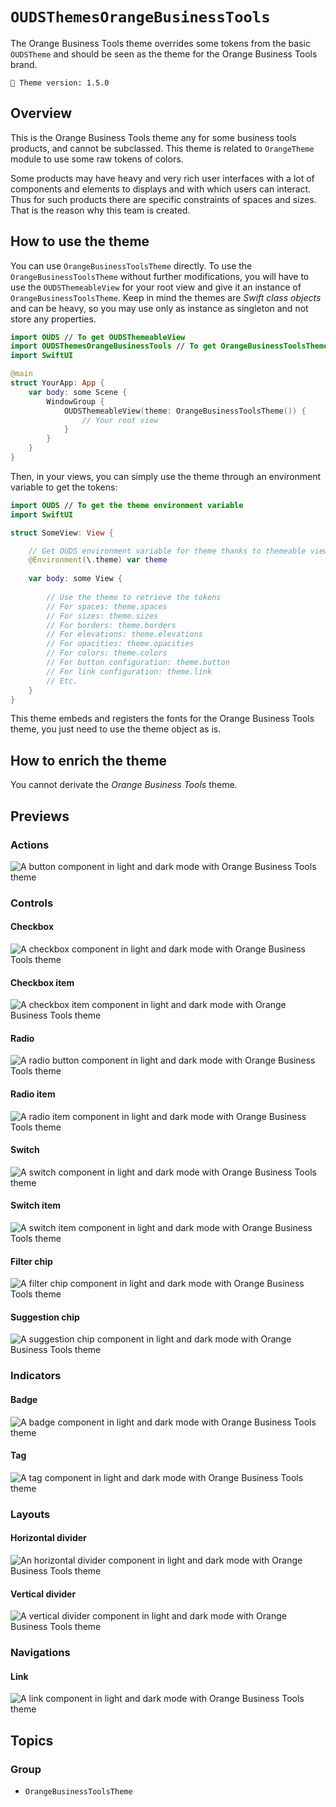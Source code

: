 # ``OUDSThemesOrangeBusinessTools``

The Orange Business Tools theme overrides some tokens from the basic `OUDSTheme` and should be seen as the theme for the Orange Business Tools brand.

<!-- NOTE: Do not forget to update tokens version -->
```
🧬 Theme version: 1.5.0
```

## Overview

This is the Orange Business Tools theme any for some business tools products, and cannot be subclassed.
This theme is related to `OrangeTheme` module to use some raw tokens of colors.

Some products may have heavy and very rich user interfaces with a lot of components and elements to displays and
with which users can interact. Thus for such products there are specific constraints of spaces and sizes.
That is the reason why this team is created.

## How to use the theme

You can use ``OrangeBusinessToolsTheme`` directly. To use the ``OrangeBusinessToolsTheme`` without further modifications, you will have to use the `OUDSThemeableView` for your root view and give it an instance of ``OrangeBusinessToolsTheme``. Keep in mind the themes are *Swift class objects* and can be heavy, so you may use only as instance as singleton and not store any properties.

```swift
import OUDS // To get OUDSThemeableView
import OUDSThemesOrangeBusinessTools // To get OrangeBusinessToolsTheme
import SwiftUI

@main
struct YourApp: App {
    var body: some Scene {
        WindowGroup {
            OUDSThemeableView(theme: OrangeBusinessToolsTheme()) {
                // Your root view
            }
        }
    }
}
```

Then, in your views, you can simply use the theme through an environment variable to get the tokens:

```swift
import OUDS // To get the theme environment variable
import SwiftUI

struct SomeView: View {

    // Get OUDS environment variable for theme thanks to themeable view
    @Environment(\.theme) var theme
    
    var body: some View {
        
        // Use the theme to retrieve the tokens
        // For spaces: theme.spaces
        // For sizes: theme.sizes
        // For borders: theme.borders
        // For elevations: theme.elevations
        // For opacities: theme.opacities
        // For colors: theme.colors
        // For button configuration: theme.button
        // For link configuration: theme.link
        // Etc.
    }
}
```

This theme embeds and registers the fonts for the Orange Business Tools theme, you just need to use the theme object as is.

## How to enrich the theme

You cannot derivate the *Orange Business Tools* theme.

## Previews
<!-- Use online images because stored in another Swift Package library and do not want to replicate assets -->

### Actions

![A button component in light and dark mode with Orange Business Tools theme](https://ios.unified-design-system.orange.com/images/OUDSComponents/component_button_enabled_strong_OrangeBusinessTools.png)

### Controls

#### Checkbox

![A checkbox component in light and dark mode with Orange Business Tools theme](https://ios.unified-design-system.orange.com/images/OUDSComponents/component_checkbox_enabled_selected_OrangeBusinessTools.png)

#### Checkbox item

![A checkbox item component in light and dark mode with Orange Business Tools theme](https://ios.unified-design-system.orange.com/images/OUDSComponents/component_checkbox_item_OrangeBusinessTools.png)

<!-- Maybe not relevant to display checkbox picker -->

#### Radio

![A radio button component in light and dark mode with Orange Business Tools theme](https://ios.unified-design-system.orange.com/images/OUDSComponents/component_radio_enabled_selected_OrangeBusinessTools.png)

#### Radio item

![A radio item component in light and dark mode with Orange Business Tools theme](https://ios.unified-design-system.orange.com/images/OUDSComponents/component_radioitem_enabled_selected_OrangeBusinessTools.png)

<!-- Maybe not relevant to display radio picker -->

#### Switch

![A switch component in light and dark mode with Orange Business Tools theme](https://ios.unified-design-system.orange.com/images/OUDSComponents/component_switch_enabled_selected_OrangeBusinessTools.png)

#### Switch item

![A switch item component in light and dark mode with Orange Business Tools theme](https://ios.unified-design-system.orange.com/images/OUDSComponents/component_switchitem_enabled_selected_OrangeBusinessTools.png)

#### Filter chip

![A filter chip component in light and dark mode with Orange Business Tools theme](https://ios.unified-design-system.orange.com/images/OUDSComponents/component_filterchip_text_enabled_OrangeBusinessTools.png)

#### Suggestion chip

![A suggestion chip component in light and dark mode with Orange Business Tools theme](https://ios.unified-design-system.orange.com/images/OUDSComponents/component_suggestionchip_text_icon_enabled_OrangeBusinessTools.png)

<!-- Maybe not relevant to display chip picker -->

### Indicators

#### Badge

![A badge component in light and dark mode with Orange Business Tools theme](https://ios.unified-design-system.orange.com/images/OUDSComponents/component_badge_count_large_accent_OrangeBusinessTools.png)

#### Tag

![A tag component in light and dark mode with Orange Business Tools theme](https://ios.unified-design-system.orange.com/images/OUDSComponents/component_tag_bullet_emphasized_accent_rounded_default_OrangeBusinessTools.png)

### Layouts

<!-- Maybe not relevant to display colored surface -->

#### Horizontal divider

![An horizontal divider component in light and dark mode with Orange Business Tools theme](https://ios.unified-design-system.orange.com/images/OUDSComponents/component_horizontaldivider_OrangeBusinessTools.png)

#### Vertical divider

![A vertical divider component in light and dark mode with Orange Business Tools theme](https://ios.unified-design-system.orange.com/images/OUDSComponents/component_verticaldivider_OrangeBusinessTools.png)

### Navigations

#### Link

![A link component in light and dark mode with Orange Business Tools theme](https://ios.unified-design-system.orange.com/images/OUDSComponents/component_link_enabled_default_next_OrangeBusinessTools.png)

## Topics

### Group

- ``OrangeBusinessToolsTheme``
